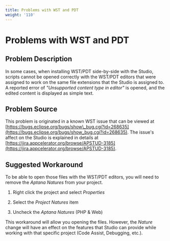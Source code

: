 ```yaml
---
title: Problems with WST and PDT
weight: '110'
---
```


# Problems with WST and PDT

## Problem Description

In some cases, when installing WST/PDT side-by-side with the Studio, scripts cannot be opened correctly with the WST/PDT editors that were assigned to work on the same file extensions that the Studio is assigned to.
A reported error of _"Unsupported content type in editor"_ is opened, and the edited content is displayed as simple text.

## Problem Source

This problem is originated in a known WST issue that can be viewed at [https://bugs.eclipse.org/bugs/show\_bug.cgi?id=268635](https://bugs.eclipse.org/bugs/show_bug.cgi?id=268635). The issue's affect on the Studio is explained in details at [https://jira.appcelerator.org/browse/APSTUD-3185](https://jira.appcelerator.org/browse/APSTUD-3185).

## Suggested Workaround

To be able to open those files with the WST/PDT editors, you will need to remove the _Aptana Natures_ from your project.

1. Right click the project and select _Properties_

2. Select the _Project Natures_ item

3. Uncheck the _Aptana Natures_ (PHP & Web)

This workaround will allow you opening the files. However, the _Nature_ change will have an effect on the features that Studio can provide while working with that specific project (Code Assist, Debugging, etc.).
